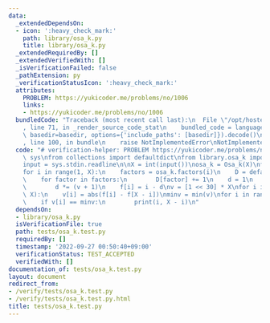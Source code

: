 ```yaml
---
data:
  _extendedDependsOn:
  - icon: ':heavy_check_mark:'
    path: library/osa_k.py
    title: library/osa_k.py
  _extendedRequiredBy: []
  _extendedVerifiedWith: []
  _isVerificationFailed: false
  _pathExtension: py
  _verificationStatusIcon: ':heavy_check_mark:'
  attributes:
    PROBLEM: https://yukicoder.me/problems/no/1006
    links:
    - https://yukicoder.me/problems/no/1006
  bundledCode: "Traceback (most recent call last):\n  File \"/opt/hostedtoolcache/PyPy/3.7.13/x64/site-packages/onlinejudge_verify/documentation/build.py\"\
    , line 71, in _render_source_code_stat\n    bundled_code = language.bundle(stat.path,\
    \ basedir=basedir, options={'include_paths': [basedir]}).decode()\n  File \"/opt/hostedtoolcache/PyPy/3.7.13/x64/site-packages/onlinejudge_verify/languages/python.py\"\
    , line 100, in bundle\n    raise NotImplementedError\nNotImplementedError\n"
  code: "# verification-helper: PROBLEM https://yukicoder.me/problems/no/1006\nimport\
    \ sys\nfrom collections import defaultdict\nfrom library.osa_k import Osa_k\n\n\
    input = sys.stdin.readline\n\nX = int(input())\nosa_k = Osa_k(X)\nf = [0] * X\n\
    for i in range(1, X):\n    factors = osa_k.factors(i)\n    D = defaultdict(int)\n\
    \    for factor in factors:\n        D[factor] += 1\n    d = 1\n    for v in D.values():\n\
    \        d *= (v + 1)\n    f[i] = i - d\nv = [1 << 30] * X\nfor i in range(1,\
    \ X):\n    v[i] = abs(f[i] - f[X - i])\nminv = min(v)\nfor i in range(1, X):\n\
    \    if v[i] == minv:\n        print(i, X - i)\n"
  dependsOn:
  - library/osa_k.py
  isVerificationFile: true
  path: tests/osa_k.test.py
  requiredBy: []
  timestamp: '2022-09-27 00:50:40+09:00'
  verificationStatus: TEST_ACCEPTED
  verifiedWith: []
documentation_of: tests/osa_k.test.py
layout: document
redirect_from:
- /verify/tests/osa_k.test.py
- /verify/tests/osa_k.test.py.html
title: tests/osa_k.test.py
---
```

